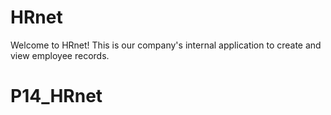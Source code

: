 # HRnet
Welcome to HRnet! This is our company's internal application to create and view employee records.

# P14_HRnet
